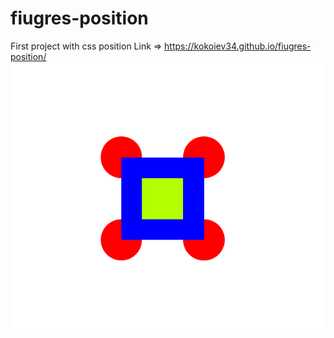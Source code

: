# fiugres-position
First project with css position
Link => https://kokoiev34.github.io/fiugres-position/
<img src="preview.png">
